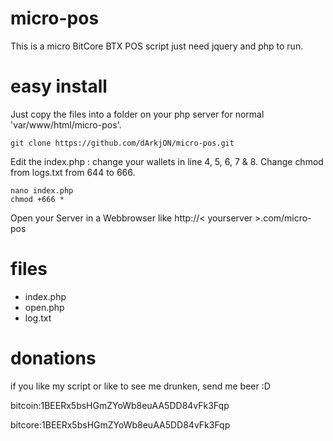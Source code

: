 # micro-pos
This is a micro BitCore BTX POS script just need jquery and php to run.


# easy install
Just copy the files into a folder on your php server for normal 'var/www/html/micro-pos'.
```
git clone https://github.com/dArkjON/micro-pos.git
```


Edit the index.php : change your wallets in line 4, 5, 6, 7 & 8.
Change chmod from logs.txt from 644 to 666.
```
nano index.php
chmod +666 *
```


Open your Server in a Webbrowser like http://< yourserver >.com/micro-pos


# files
+ index.php
+ open.php
+ log.txt

# donations
if you like my script or like to see me drunken, send me beer :D

bitcoin:1BEERx5bsHGmZYoWb8euAA5DD84vFk3Fqp

bitcore:1BEERx5bsHGmZYoWb8euAA5DD84vFk3Fqp

